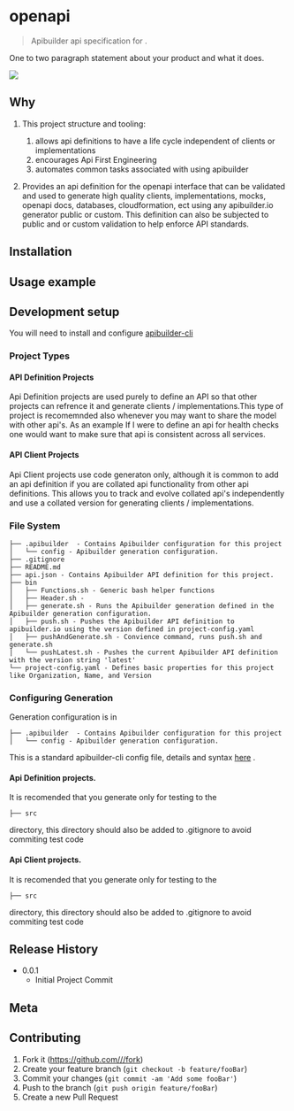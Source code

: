 # openapi
> Apibuilder api specification for .

One to two paragraph statement about your product and what it does.

![](header.png)

## Why
1. This project structure and tooling: 
    1. allows api definitions to have a life cycle independent of clients or implementations
    1. encourages Api First Engineering
    1. automates common tasks associated with using apibuilder 

1. Provides an api definition for the openapi interface that can 
be validated and used to generate high quality clients, implementations, 
mocks, openapi docs, databases, cloudformation, ect using any 
apibuilder.io generator public or custom. This definition can also be 
subjected to public and or custom validation to help enforce API standards. 

## Installation

## Usage example

## Development setup

You will need to install and configure [apibuilder-cli](https://github.com/apicollective/apibuilder-cli) 

### Project Types

#### API Definition Projects

Api Definition projects are used purely to define an API so that other 
projects can refrence it and generate clients / implementations.This type 
of project is recomemnded also whenever you may want to share the model 
with other api's. As an example If I were to define an api for health checks 
one would want to make sure that api is consistent across all services. 

#### API Client Projects

Api Client projects use code generaton only, although it is common to add an 
api definition if you are collated api functionality from other api definitions. 
This allows you to track and evolve collated api's independently and use a 
collated version for generating clients / implementations.  
 

### File System
```
├── .apibuilder  - Contains Apibuilder configuration for this project
│   └── config - Apibuilder generation configuration.
├── .gitignore
├── README.md
├── api.json - Contains Apibuilder API definition for this project.
├── bin
│   ├── Functions.sh - Generic bash helper functions
│   ├── Header.sh -
│   ├── generate.sh - Runs the Apibuilder generation defined in the Apibuilder generation configuration.
│   ├── push.sh - Pushes the Apibuilder API definition to apibuilder.io using the version defined in project-config.yaml
│   ├── pushAndGenerate.sh - Convience command, runs push.sh and generate.sh
│   └── pushLatest.sh - Pushes the current Apibuilder API definition with the version string 'latest'
└── project-config.yaml - Defines basic properties for this project like Organization, Name, and Version
```

### Configuring Generation

Generation configuration is in  
```
├── .apibuilder  - Contains Apibuilder configuration for this project
│   └── config - Apibuilder generation configuration.
```
This is a standard apibuilder-cli config file, details and syntax [here](https://github.com/apicollective/apibuilder-cli) .

#### Api Definition projects.
It is recomended that you generate only for testing to the
```
├── src 
```
directory, this directory should also be added to .gitignore to avoid commiting test code

#### Api Client projects.
It is recomended that you generate only for testing to the
```
├── src 
```
directory, this directory should also be added to .gitignore to avoid commiting test code







## Release History

* 0.0.1
    * Initial Project Commit
## Meta

## Contributing

1. Fork it (<https://github.com///fork>)
2. Create your feature branch (`git checkout -b feature/fooBar`)
3. Commit your changes (`git commit -am 'Add some fooBar'`)
4. Push to the branch (`git push origin feature/fooBar`)
5. Create a new Pull Request

